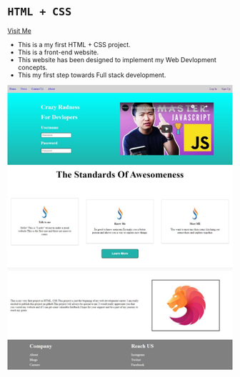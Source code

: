 # `HTML + CSS`
[Visit Me](https://2510lucky.github.io/css/index.html)
- This is a my first HTML + CSS project.
- This is a front-end website.
- This website has been designed to implement my Web Devlopment concepts.
- This my first step towards Full stack development.

![Test Image 1](image/img1.jpg)
![Test Image 1](image/img2.jpg)
![Test Image 1](image/img3.jpg)

